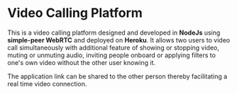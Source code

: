 # Video Calling Platform

This is a video calling platform designed and developed in **NodeJs** using **simple-peer WebRTC** and deployed on **Heroku**. It allows two users to video call simultaneously with additional feature of showing or stopping video, muting or unmuting audio, inviting people onboard or applying filters to one's own video without the other user knowing it.

The application link can be shared to the other person thereby facilitating a real time video connection.




